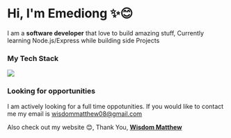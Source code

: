 <h1 align="left"> Hi, I'm Emediong ✨😊 </h1>

I am a **software developer** that love to build amazing stuff, Currently learning Node.js/Express while building side Projects 

### My Tech Stack 
<div align="left">
<img src="https://skillicons.dev/icons?i=svelte,tailwind,git,typescript,express,nodejs,golang,mongodb," width={100}/><br>
</div>

### Looking for opportunities
I am actively looking for a full time oppotunities. If you would like to contact me my email is [wisdommatthew08@gmail.com](mailto:wisdommatthew08@gmail.com)

Also check out my website 😊, Thank You, [**Wisdom Matthew**](https://techie08.vercel.app)

<!---
Techie084/Techie084 is a ✨ special ✨ repository because its `README.md` (this file) appears on your GitHub profile.
You can click the Preview link to take a look at your changes.
--->
